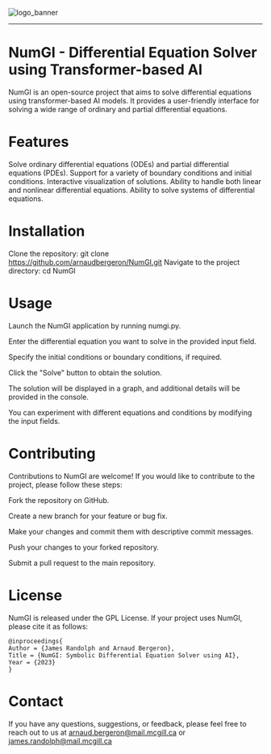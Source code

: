![logo_banner](https://github.com/arnaudbergeron/NumGI/assets/58529583/5c9582ca-333e-4476-96a5-bace02736606)

-----------------
# NumGI - Differential Equation Solver using Transformer-based AI
NumGI is an open-source project that aims to solve differential equations using transformer-based AI models. It provides a user-friendly interface for solving a wide range of ordinary and partial differential equations.

# Features
Solve ordinary differential equations (ODEs) and partial differential equations (PDEs).
Support for a variety of boundary conditions and initial conditions.
Interactive visualization of solutions.
Ability to handle both linear and nonlinear differential equations.
Ability to solve systems of differential equations.

# Installation
Clone the repository:
git clone https://github.com/arnaudbergeron/NumGI.git
Navigate to the project directory:
cd NumGI

# Usage
Launch the NumGI application by running numgi.py.

Enter the differential equation you want to solve in the provided input field.

Specify the initial conditions or boundary conditions, if required.

Click the "Solve" button to obtain the solution.

The solution will be displayed in a graph, and additional details will be provided in the console.

You can experiment with different equations and conditions by modifying the input fields.

# Contributing
Contributions to NumGI are welcome! If you would like to contribute to the project, please follow these steps:

Fork the repository on GitHub.

Create a new branch for your feature or bug fix.

Make your changes and commit them with descriptive commit messages.

Push your changes to your forked repository.

Submit a pull request to the main repository.

# License
NumGI is released under the GPL License.
If your project uses NumGI, please cite it as follows:
```
@inproceedings{
Author = {James Randolph and Arnaud Bergeron},
Title = {NumGI: Symbolic Differential Equation Solver using AI},
Year = {2023}
}
```

# Contact
If you have any questions, suggestions, or feedback, please feel free to reach out to us at arnaud.bergeron@mail.mcgill.ca or james.randolph@mail.mcgill.ca
